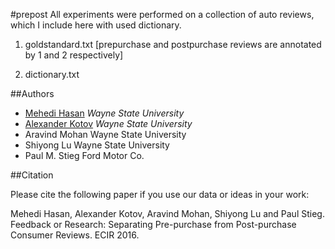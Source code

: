 #prepost
All experiments were performed on a collection of auto reviews, which I include here with used dictionary.

1) goldstandard.txt [prepurchase and postpurchase reviews are annotated by 1 and 2 respectively]

2) dictionary.txt 

##Authors

- [Mehedi Hasan](https://github.com/mehediman) *Wayne State University*
- [Alexander Kotov](http://www.cs.wayne.edu/kotov/) *Wayne State University*
- Aravind Mohan Wayne State University
- Shiyong Lu Wayne State University
- Paul M. Stieg Ford Motor Co.

##Citation

Please cite the following paper if you use our data or ideas in your work:

Mehedi Hasan, Alexander Kotov, Aravind Mohan, Shiyong Lu and Paul Stieg. Feedback or Research: Separating Pre-purchase from Post-purchase Consumer Reviews. ECIR 2016.
